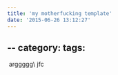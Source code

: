 ```yaml
---
title: 'my motherfucking template'
date: '2015-06-26 13:12:27'
---
```


--
category:
tags:
--
​
arggggg\\
jfc
